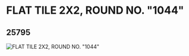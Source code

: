 # FLAT TILE 2X2, ROUND NO. "1044"
## 25795
![FLAT TILE 2X2, ROUND NO. "1044"](https://lc-www-live-s.legocdn.com/media/bricks/5/2/6142861.jpg)